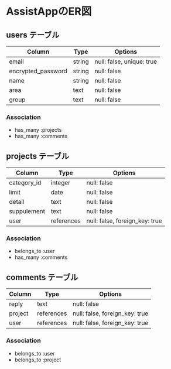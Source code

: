 # AssistAppのER図

## users テーブル

| Column             | Type   | Options                   |
| ------------------ | ------ | ------------------------- |
| email              | string | null: false, unique: true |
| encrypted_password | string | null: false               |
| name               | string | null: false               |
| area               | text   | null: false               |
| group              | text   | null: false               |


### Association

- has_many :projects
- has_many :comments

## projects テーブル

| Column       | Type       | Options                        |
| ------------ | ---------- | ------------------------------ |
| category_id  | integer    | null: false                    |
| limit        | date       | null: false                    |
| detail       | text       | null: false                    |
| suppulement  | text       | null: false                    |
| user         | references | null: false, foreign_key: true |
 

### Association

- belongs_to :user
- has_many :comments

## comments テーブル

| Column       | Type       | Options                        |
| ------------ | ---------- | ------------------------------ |
| reply        | text       | null: false                    |
| project      | references | null: false, foreign_key: true |
| user         | references | null: false, foreign_key: true |

### Association

- belongs_to :user
- belongs_to :project
